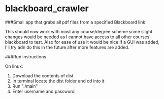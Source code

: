 # blackboard_crawler
###Small app that grabs all pdf files from a specified Blackboard link

This should now work with most any course/degree scheme some slight changes would be needed as I cannot have access to all other courses' blackboard to test. 
Also for ease of use it would be nice if a GUI was added, I'll try adn do this in the future after more features are added. 

###Run instructions

On linux:

1. Download the contents of dist
2. In terminal locate the dist folder and cd into it
3. Run "./main"
4. Enter username and password

